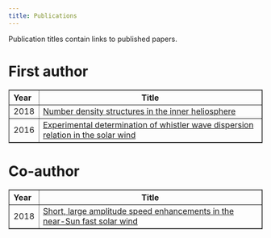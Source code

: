 ```yaml
---
title: Publications
---
```

Publication titles contain links to published papers.

# First author
<table border="1px solid black" style="border-collapse:collapse">
 <tr>
   <th align='left'>Year</th>
   <th>Title</th>
 </tr>
 <tr>
   <td>2018</td>
   <td><a href="https://doi.org/10.1051/0004-6361/201732567">
      Number density structures in the inner heliosphere
    </a></td>
 </tr>
 <tr>
   <td>2016</td>
   <td><a href="http://doi.org/10.3847/2041-8205/829/1/L16">
      Experimental determination of whistler wave dispersion relation in the solar wind
    </a></td>
 </tr>
</table>

# Co-author

<table border="1px solid black" style="border-collapse:collapse">
 <tr>
   <th align='left'>Year</th>
   <th>Title</th>
 </tr>
 <tr>
   <td>2018</td>
   <td><a href="https://doi.org/10.1093/mnras/sty953">
      Short, large amplitude speed enhancements in the near-Sun fast solar wind
    </a></td>
 </tr>
</table>
